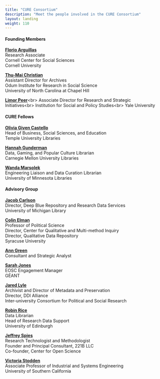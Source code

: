 ```yaml
---
title: "CURE Consortium"
description: "Meet the people involved in the CURE Consortium"
layout: landing
weight: 110
---
```


#### Founding Members

[**Florio Arguillas**](https://data.research.cornell.edu/content/florio-arguillas)<br>
Research Associate<br>
Cornell Center for Social Sciences<br>
Cornell University

[**Thu-Mai Christian**](https://odum.unc.edu/people/christian/)<br>
Assistant Director for Archives<br>
Odum Institute for Research in Social Science<br>
University of North Carolina at Chapel Hill

[**Limor Peer**](https://isps.yale.edu/team/limor-peer#:~:text=Limor%20Peer%2C%20PhD%20is%20Associate,reproducibility%20of%20research%20at%20ISPS.)<br>
Associate Director for Research and Strategic Initiatives<br>
Institution for Social and Policy Studies<br>
Yale University

#### CURE Fellows

[**Olivia Given Castello**](https://guides.temple.edu/prf.php?account_id=163320)<br>
Head of Business, Social Sciences, and Education<br>
Temple University Libraries

[**Hannah Gunderman**](https://www.library.cmu.edu/about/people/hannah-gunderman)<br>
Data, Gaming, and Popular Culture Librarian<br>
Carnegie Mellon University Libraries

[**Wanda Marsolek**](https://www.lib.umn.edu/about/staff/wanda-marsolek)<br>
Engineering Liaison and Data Curation Librarian<br>
University of Minnesota Libraries

#### Advisory Group

[**Jacob Carlson**](https://www.lib.umich.edu/users/jakecar)<br>
Director, Deep Blue Repository and Research Data Services<br>
University of Michigan Library

[**Colin Elman**](https://www.maxwell.syr.edu/psc/Elman,_Colin/)<br>
Professor of Political Science<br>
Director, Center for Qualitative and Multi-method Inquiry<br>
Director, Qualitative Data Repository<br>
Syracuse University

[**Ann Green**](https://sites.google.com/site/dlifecycle/)<br>
Consultant and Strategic Analyst

[**Sarah Jones**](https://www.eoscsecretariat.eu/eb-profiles/sarah-jones-0)<br>
EOSC Engagement Manager<br>
GÉANT

[**Jared Lyle**](https://www.icpsr.umich.edu/web/pages/about/staff-profile.html?node=1737)<br>
Archivist and Director of Metadata and Preservation<br>
Director, DDI Alliance<br>
Inter-university Consortium for Political and Social Research

[**Robin Rice**](https://www.research.ed.ac.uk/en/persons/robin-rice)<br>
Data Librarian<br>
Head of Research Data Support<br>
University of Edinburgh

[**Jeffrey Spies**](https://jeffspies.com/)<br>
Research Technologist and Methodologist<br>
Founder and Principal Consultant, 221B LLC<br>
Co-founder, Center for Open Science<br>

[**Victoria Stodden**](https://viterbi.usc.edu/directory/faculty/Stodden/Victoria)<br>
Associate Professor of Industrial and Systems Engineering<br>
University of Southern California<br>

